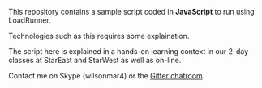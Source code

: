 This repository contains a sample script coded in <strong>JavaScript</strong>
to run using LoadRunner.

Technologies such as this requires some explaination.

The script here is explained in a hands-on learning context
in our 2-day classes at StarEast and StarWest as well as on-line.

Contact me on Skype (wilsonmar4) 
or the <a target="_blank" href="https://gitter.im/wilsonmar/LoadRunner/">
Gitter chatroom</a>.
